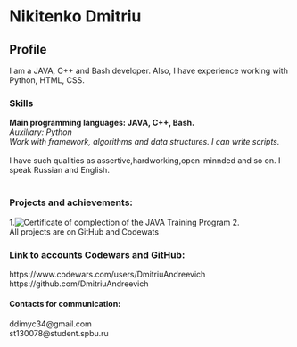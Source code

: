 <html>
  <head>
  </head>
  <body>
    <h1>Nikitenko Dmitriu</h1>
    <h2>Profile</h2>
    <p>I am a JAVA, C++ and Bash developer. Also, I have experience working with Python, HTML, CSS. </p> 
    <h3>Skills</h3>
    <b>Main programming languages: JAVA, C++, Bash.</b><br>
    <em>Auxiliary: Python</em><br>
    <em>Work with framework, algorithms and data structures. I can write scripts.</em> <br>
    <br>
    I have such qualities as assertive,hardworking,open-minnded and so on.
    I speak Russian and English.<br>
    <br>
    <h3>Projects and achievements:</h3>
    1.<img src="file:///C:/Users/%D0%9F%D0%BE%D0%BB%D1%8C%D0%B7%D0%BE%D0%B2%D0%B0%D1%82%D0%B5%D0%BB%D1%8C/Downloads/Itogovaya%20attestatsiya.pdf" alt="Certificate of complection of the JAVA Training Program">
    2.<br>All projects are on GitHub and Codewats<br>
    <h3>Link to accounts Codewars and GitHub:</h3>
    https://www.codewars.com/users/DmitriuAndreevich<br>
    https://github.com/DmitriuAndreevich<br>
    <h4>Contacts for communication:</h4>
    ddimyc34@gmail.com<br>
    st130078@student.spbu.ru<br>
  </body>
</html>
